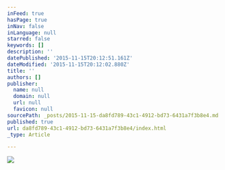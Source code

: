 ```yaml
---
inFeed: true
hasPage: true
inNav: false
inLanguage: null
starred: false
keywords: []
description: ''
datePublished: '2015-11-15T20:12:51.161Z'
dateModified: '2015-11-15T20:12:02.880Z'
title: ''
authors: []
publisher:
  name: null
  domain: null
  url: null
  favicon: null
sourcePath: _posts/2015-11-15-da8fd789-43c1-4912-bd73-6431a7f3b8e4.md
published: true
url: da8fd789-43c1-4912-bd73-6431a7f3b8e4/index.html
_type: Article

---
```

![](https://the-grid-user-content.s3-us-west-2.amazonaws.com/6c1010c5-b57d-4616-8f08-9f572d4a02c2.jpg)